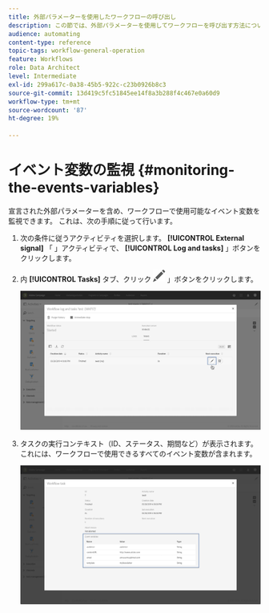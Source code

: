 ```yaml
---
title: 外部パラメーターを使用したワークフローの呼び出し
description: この節では、外部パラメーターを使用してワークフローを呼び出す方法について詳しく説明します。
audience: automating
content-type: reference
topic-tags: workflow-general-operation
feature: Workflows
role: Data Architect
level: Intermediate
exl-id: 299a617c-0a38-45b5-922c-c23b0926b8c3
source-git-commit: 13d419c5fc51845ee14f8a3b288f4c467e0a60d9
workflow-type: tm+mt
source-wordcount: '87'
ht-degree: 19%

---
```


# イベント変数の監視 {#monitoring-the-events-variables}

宣言された外部パラメーターを含め、ワークフローで使用可能なイベント変数を監視できます。 これは、次の手順に従って行います。

1. 次の条件に従うアクティビティを選択します。 **[!UICONTROL External signal]** 「 」アクティビティで、 **[!UICONTROL Log and tasks]** 」ボタンをクリックします。
1. 内 **[!UICONTROL Tasks]** タブ、クリック ![](assets/edit_darkgrey-24px.png) 」ボタンをクリックします。

   ![](assets/extsignal_monitoring_2.png)

1. タスクの実行コンテキスト（ID、ステータス、期間など）が表示されます。これには、ワークフローで使用できるすべてのイベント変数が含まれます。

   ![](assets/extsignal_monitoring_3.png)
